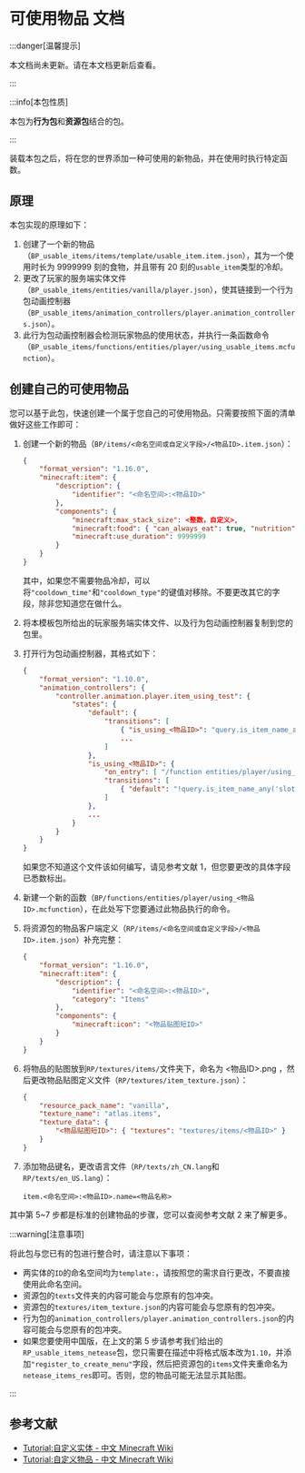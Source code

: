# 可使用物品 文档

:::danger[温馨提示]

本文档尚未更新。请在本文档更新后查看。

:::

:::info[本包性质]

本包为**行为包**和**资源包**结合的包。

:::

装载本包之后，将在您的世界添加一种可使用的新物品，并在使用时执行特定函数。

## 原理

本包实现的原理如下：

1. 创建了一个新的物品（`BP_usable_items/items/template/usable_item.item.json`），其为一个使用时长为 9999999 刻的食物，并且带有 20 刻的`usable_item`类型的冷却。
2. 更改了玩家的服务端实体文件（`BP_usable_items/entities/vanilla/player.json`），使其链接到一个行为包动画控制器（`BP_usable_items/animation_controllers/player.animation_controllers.json`）。
3. 此行为包动画控制器会检测玩家物品的使用状态，并执行一条函数命令（`BP_usable_items/functions/entities/player/using_usable_items.mcfunction`）。

## 创建自己的可使用物品

您可以基于此包，快速创建一个属于您自己的可使用物品。只需要按照下面的清单做好这些工作即可：

1. 创建一个新的物品（`BP/items/<命名空间或自定义字段>/<物品ID>.item.json`）：

   ```json title="BP/items/<命名空间或自定义字段>/<物品ID>.item.json"
   {
       "format_version": "1.16.0",
       "minecraft:item": {
           "description": {
               "identifier": "<命名空间>:<物品ID>"
           },
           "components": {
               "minecraft:max_stack_size": <整数，自定义>,
               "minecraft:food": { "can_always_eat": true, "nutrition": 0, "cooldown_time": <整数，冷却时长，单位：游戏刻>, "cooldown_type": "<物品ID>" },
               "minecraft:use_duration": 9999999
           }
       }
   }
   ```

   其中，如果您不需要物品冷却，可以将`"cooldown_time"`和`"cooldown_type"`的键值对移除。不要更改其它的字段，除非您知道您在做什么。

2. 将本模板包所给出的玩家服务端实体文件、以及行为包动画控制器复制到您的包里。
3. 打开行为包动画控制器，其格式如下：

   ```json title="BP/animation_controllers/player.animation_controllers.json"
   {
       "format_version": "1.10.0",
       "animation_controllers": {
           "controller.animation.player.item_using_test": {
               "states": {
                   "default": {
                       "transitions": [
                           { "is_using_<物品ID>": "query.is_item_name_any('slot.weapon.mainhand', 0, '<命名空间>:<物品ID>') && query.is_using_item" },
                           ...
                       ]
                   },
                   "is_using_<物品ID>": {
                       "on_entry": [ "/function entities/player/using_<物品ID>" ],
                       "transitions": [
                           { "default": "!query.is_item_name_any('slot.weapon.mainhand', 0, '<命名空间>:<物品ID>') || !query.is_using_item" }
                       ]
                   },
                   ...
               }
           }
       }
   }
   ```

   如果您不知道这个文件该如何编写，请见参考文献 1，但您要更改的具体字段已悉数标出。

4. 新建一个新的函数（`BP/functions/entities/player/using_<物品ID>.mcfunction`），在此处写下您要通过此物品执行的命令。
5. 将资源包的物品客户端定义（`RP/items/<命名空间或自定义字段>/<物品ID>.item.json`）补充完整：

   ```json title="RP/items/<命名空间或自定义字段>/<物品ID>.item.json"
   {
       "format_version": "1.16.0",
       "minecraft:item": {
           "description": {
               "identifier": "<命名空间>:<物品ID>",
               "category": "Items"
           },
           "components": {
               "minecraft:icon": "<物品贴图短ID>"
           }
       }
   }
   ```

6. 将物品的贴图放到`RP/textures/items/`文件夹下，命名为 \<物品ID\>.png ，然后更改物品贴图定义文件（`RP/textures/item_texture.json`）：

   ```json title="RP/textures/item_texture.json"
   {
       "resource_pack_name": "vanilla",
       "texture_name": "atlas.items",
       "texture_data": {
           "<物品贴图短ID>": { "textures": "textures/items/<物品ID>" }
       }
   }
   ```

7. 添加物品键名，更改语言文件（`RP/texts/zh_CN.lang`和`RP/texts/en_US.lang`）：

   ```plaintext title="RP/texts/zh_CN.lang 或 RP/texts/en_US.lang"
   item.<命名空间>:<物品ID>.name=<物品名称>
   ```

其中第 5~7 步都是标准的创建物品的步骤，您可以查阅参考文献 2 来了解更多。

:::warning[注意事项]

将此包与您已有的包进行整合时，请注意以下事项：

- 两实体的`ID`的命名空间均为`template:`，请按照您的需求自行更改，不要直接使用此命名空间。
- 资源包的`texts`文件夹的内容可能会与您原有的包冲突。
- 资源包的`textures/item_texture.json`的内容可能会与您原有的包冲突。
- 行为包的`animation_controllers/player.animation_controllers.json`的内容可能会与您原有的包冲突。
- 如果您要使用中国版，在上文的第 5 步请参考我们给出的`RP_usable_items_netease`包，您只需要在描述中将格式版本改为`1.10`，并添加`"register_to_create_menu"`字段，然后把资源包的`items`文件夹重命名为`netease_items_res`即可。否则，您的物品可能无法显示其贴图。

:::

## 参考文献

- [Tutorial:自定义实体 - 中文 Minecraft Wiki](https://zh.minecraft.wiki/w/Tutorial:自定义实体#实现可使用物品)
- [Tutorial:自定义物品 - 中文 Minecraft Wiki](https://zh.minecraft.wiki/w/Tutorial:自定义物品)
